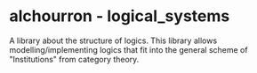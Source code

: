 # alchourron - logical_systems
A library about the structure of logics. This library allows modelling/implementing logics that fit into the general scheme of "Institutions" from category theory.
